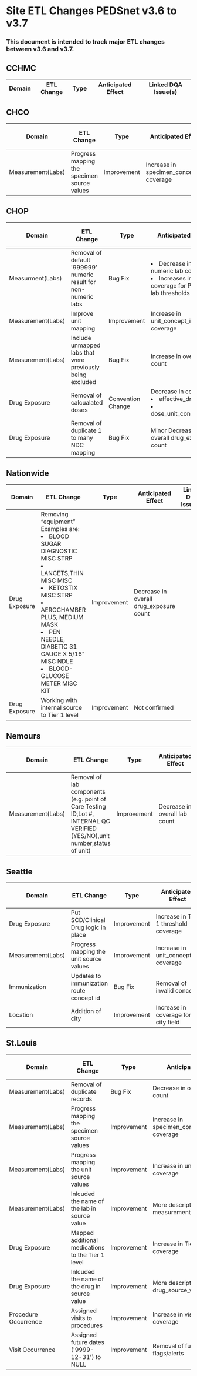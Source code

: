 # Site ETL Changes PEDSnet v3.6 to v3.7

### This document is intended to track major ETL changes between v3.6 and v3.7.

## CCHMC

Domain| ETL Change|Type|Anticipated Effect|Linked DQA Issue(s)
---|---|---|---|---

## CHCO

Domain| ETL Change|Type|Anticipated Effect|Linked DQA Issue(s)
---|---|---|---|---
Measurement(Labs)| Progress mapping the specimen source values|Improvement| Increase in specimen_concept_id coverage

## CHOP

Domain| ETL Change|Type|Anticipated Effect|Linked DQA Issue(s)
---|---|---|---|---
Measurment(Labs)| Removal of default '999999' numeric result for non-numeric labs|Bug Fix| <li>Decrease in numeric lab count</li><li>Increases in overall coverage for PCORnet lab thresholds</li>|[CHOP #827](https://github.com/PEDSnet/CHOP/issues/827)
Measurement(Labs)|Improve unit mapping|Improvement| Increase in unit_concept_id coverage|[CHOP #827](https://github.com/PEDSnet/CHOP/issues/827)
Measurement(Labs)|Include unmapped labs that were previously being excluded|Bug Fix| Increase in overall lab count|
Drug Exposure|Removal of calcualated doses|Convention Change| Decrease in coverage <li>effective_drug_dose</li><li>dose_unit_conceptid_id</li>|
Drug Exposure|Removal of duplicate 1 to many NDC mapping|Bug Fix| Minor Decrease in overall drug_exposure count|

## Nationwide

Domain| ETL Change|Type|Anticipated Effect|Linked DQA Issue(s)
---|---|---|---|---
Drug Exposure|Removing “equipment” Examples are: <li>BLOOD SUGAR DIAGNOSTIC MISC STRP</li><li>LANCETS,THIN MISC MISC</li><li>KETOSTIX MISC STRP</li><li>AEROCHAMBER PLUS, MEDIUM MASK</li><li>PEN NEEDLE, DIABETIC 31 GAUGE X 5/16" MISC NDLE</li><li>BLOOD-GLUCOSE METER MISC KIT</li>|Improvement| Decrease in overall drug_exposure count
Drug Exposure|Working with internal source to Tier 1 level|Improvement| Not confirmed

## Nemours

Domain| ETL Change|Type|Anticipated Effect|Linked DQA Issue(s)
---|---|---|---|---
Measurement(Labs)| Removal of lab components (e.g. point of Care Testing ID,Lot #, INTERNAL QC VERIFIED (YES\/NO),unit number,status of unit)|Improvement| Decrease in overall lab count


## Seattle

Domain| ETL Change|Type|Anticipated Effect|Linked DQA Issue(s)
---|---|---|---|---
Drug Exposure|Put SCD/Clinical Drug logic in place|Improvement| Increase in Tier 1 threshold coverage| [Seattle #365](https://github.com/PEDSnet/Seattle/issues/365)
Measurement(Labs)| Progress mapping the unit source values|Improvement| Increase in unit_concept_id coverage| [Seattle #366](https://github.com/PEDSnet/Seattle/issues/366)
Immunization| Updates to immunization route concept id| Bug Fix| Removal of invalid concept| [Seattle #363](https://github.com/PEDSnet/Seattle/issues/363)
Location|Addition of city| Improvement| Increase in coverage for city field| [Seattle #361](https://github.com/PEDSnet/Seattle/issues/361)

## St.Louis

Domain| ETL Change|Type|Anticipated Effect|Linked DQA Issue(s)
---|---|---|---|---
Measurement(Labs)| Removal of duplicate records|Bug Fix| Decrease in overall lab count
Measurement(Labs)| Progress mapping the specimen source values|Improvement| Increase in specimen_concept_id coverage
Measurement(Labs)| Progress mapping the unit source values|Improvement| Increase in unit_concept_id coverage
Measurement(Labs)| Inlcuded the name of the lab in source value|Improvement| More descriptive measurement_source_values
Drug Exposure|Mapped additional medications to the Tier 1 level|Improvement| Increase in Tier 1 threshold coverage
Drug Exposure| Inlcuded the name of the drug in source value|Improvement| More descriptive drug_source_values
Procedure Occurrence| Assigned visits to procedures |Improvement| Increase in visit/procedure coverage
Visit Occurrence|Assigned future dates ('9999-12-31') to NULL |Improvement| Removal of future date flags/alerts

